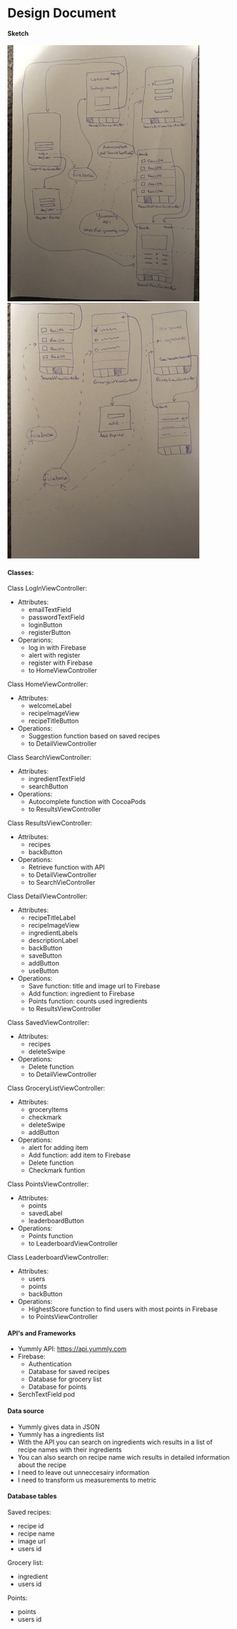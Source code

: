 # Design Document  
  
#### Sketch  
<img src=https://github.com/LouiseIris/AppProject/blob/master/advancedSketch1.jpg width="430"><img src=https://github.com/LouiseIris/AppProject/blob/master/advancedSketch2.jpg width="430">

#### Classes:  
Class LogInViewController:  
* Attributes:
  * emailTextField
  * passwordTextField
  * loginButton
  * registerButton
* Operarions:
  * log in with Firebase
  * alert with register
  * register with Firebase
  * to HomeViewController
  
Class HomeViewController:
* Attributes:
  * welcomeLabel
  * recipeImageView
  * recipeTitleButton
* Operations:
  * Suggestion function based on saved recipes
  * to DetailViewController
  
Class SearchViewController:
* Attributes:
  * ingredientTextField
  * searchButton
* Operations:
  * Autocomplete function with CocoaPods
  * to ResultsViewController
  
Class ResultsViewController:
* Attributes:
  * recipes
  * backButton
* Operations:
  * Retrieve function with API
  * to DetailViewController
  * to SearchVieController
  
Class DetailViewController:
* Attributes:
  * recipeTitleLabel
  * recipeImageView
  * ingredientLabels
  * descriptionLabel
  * backButton
  * saveButton
  * addButton
  * useButton
* Operations:
  * Save function: title and image url to Firebase
  * Add function: ingredient to Firebase
  * Points function: counts used ingredients
  * to ResultsViewController
  
Class SavedViewController:
* Attributes:
  * recipes
  * deleteSwipe
* Operations:
  * Delete function
  * to DetailViewController
  
Class GroceryListViewController:
* Attributes:
  * groceryItems
  * checkmark
  * deleteSwipe
  * addButton
* Operations:
  * alert for adding item
  * Add function: add item to Firebase
  * Delete function
  * Checkmark funtion
  
Class PointsViewController:
* Attributes:
  * points
  * savedLabel
  * leaderboardButton
* Operations:
  * Points function
  * to LeaderboardViewController
  
Class LeaderboardViewController:
* Attributes:
  * users
  * points
  * backButton
* Operations:
  * HighestScore function to find users with most points in Firebase
  * to PointsViewController
  
#### API's and Frameworks  
* Yummly API: https://api.yummly.com
* Firebase:
  * Authentication
  * Database for saved recipes
  * Database for grocery list
  * Database for points
* SerchTextField pod
  
#### Data source  
* Yummly gives data in JSON
* Yummly has a ingredients list
* With the API you can search on ingredients wich results in a list of recipe names with their ingredients
* You can also search on recipe name wich results in detailed information about the recipe
* I need to leave out unneccesairy information
* I need to transform us measurements to metric
  
#### Database tables  
Saved recipes:  
* recipe id
* recipe name
* image url
* users id
  
Grocery list:  
* ingredient
* users id
  
Points:
* points
* users id
